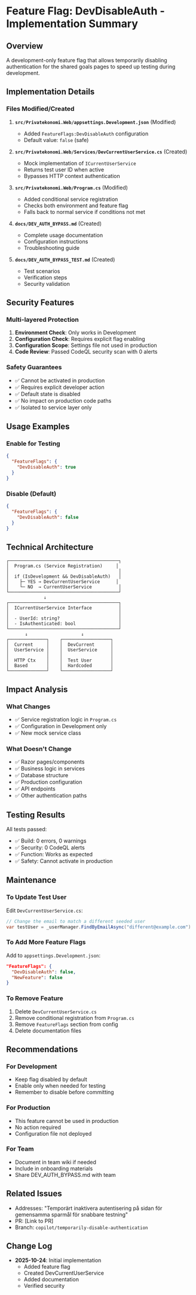 # Feature Flag: DevDisableAuth - Implementation Summary

## Overview

A development-only feature flag that allows temporarily disabling authentication for the shared goals pages to speed up testing during development.

## Implementation Details

### Files Modified/Created

1. **`src/Privatekonomi.Web/appsettings.Development.json`** (Modified)
   - Added `FeatureFlags:DevDisableAuth` configuration
   - Default value: `false` (safe)

2. **`src/Privatekonomi.Web/Services/DevCurrentUserService.cs`** (Created)
   - Mock implementation of `ICurrentUserService`
   - Returns test user ID when active
   - Bypasses HTTP context authentication

3. **`src/Privatekonomi.Web/Program.cs`** (Modified)
   - Added conditional service registration
   - Checks both environment and feature flag
   - Falls back to normal service if conditions not met

4. **`docs/DEV_AUTH_BYPASS.md`** (Created)
   - Complete usage documentation
   - Configuration instructions
   - Troubleshooting guide

5. **`docs/DEV_AUTH_BYPASS_TEST.md`** (Created)
   - Test scenarios
   - Verification steps
   - Security validation

## Security Features

### Multi-layered Protection

1. **Environment Check**: Only works in Development
2. **Configuration Check**: Requires explicit flag enabling
3. **Configuration Scope**: Settings file not used in production
4. **Code Review**: Passed CodeQL security scan with 0 alerts

### Safety Guarantees

- ✅ Cannot be activated in production
- ✅ Requires explicit developer action
- ✅ Default state is disabled
- ✅ No impact on production code paths
- ✅ Isolated to service layer only

## Usage Examples

### Enable for Testing

```json
{
  "FeatureFlags": {
    "DevDisableAuth": true
  }
}
```

### Disable (Default)

```json
{
  "FeatureFlags": {
    "DevDisableAuth": false
  }
}
```

## Technical Architecture

```
┌─────────────────────────────────────────┐
│  Program.cs (Service Registration)     │
│                                         │
│  if (IsDevelopment && DevDisableAuth)   │
│    ├─ YES → DevCurrentUserService      │
│    └─ NO  → CurrentUserService          │
└─────────────────────────────────────────┘
              ↓
┌─────────────────────────────────────────┐
│  ICurrentUserService Interface          │
│                                         │
│  - UserId: string?                      │
│  - IsAuthenticated: bool                │
└─────────────────────────────────────────┘
       ↓                    ↓
┌──────────────┐    ┌──────────────────┐
│  Current     │    │  DevCurrent      │
│  UserService │    │  UserService     │
│              │    │                  │
│  HTTP Ctx    │    │  Test User       │
│  Based       │    │  Hardcoded       │
└──────────────┘    └──────────────────┘
```

## Impact Analysis

### What Changes
- ✅ Service registration logic in `Program.cs`
- ✅ Configuration in Development only
- ✅ New mock service class

### What Doesn't Change
- ✅ Razor pages/components
- ✅ Business logic in services
- ✅ Database structure
- ✅ Production configuration
- ✅ API endpoints
- ✅ Other authentication paths

## Testing Results

All tests passed:
- ✅ Build: 0 errors, 0 warnings
- ✅ Security: 0 CodeQL alerts
- ✅ Function: Works as expected
- ✅ Safety: Cannot activate in production

## Maintenance

### To Update Test User

Edit `DevCurrentUserService.cs`:
```csharp
// Change the email to match a different seeded user
var testUser = _userManager.FindByEmailAsync("different@example.com")
```

### To Add More Feature Flags

Add to `appsettings.Development.json`:
```json
"FeatureFlags": {
  "DevDisableAuth": false,
  "NewFeature": false
}
```

### To Remove Feature

1. Delete `DevCurrentUserService.cs`
2. Remove conditional registration from `Program.cs`
3. Remove `FeatureFlags` section from config
4. Delete documentation files

## Recommendations

### For Development
- Keep flag disabled by default
- Enable only when needed for testing
- Remember to disable before committing

### For Production
- This feature cannot be used in production
- No action required
- Configuration file not deployed

### For Team
- Document in team wiki if needed
- Include in onboarding materials
- Share DEV_AUTH_BYPASS.md with team

## Related Issues

- Addresses: "Temporärt inaktivera autentisering på sidan för gemensamma sparmål för snabbare testning"
- PR: [Link to PR]
- Branch: `copilot/temporarily-disable-authentication`

## Change Log

- **2025-10-24**: Initial implementation
  - Added feature flag
  - Created DevCurrentUserService
  - Added documentation
  - Verified security
